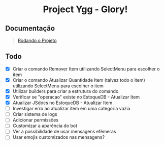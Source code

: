 <h1 align='center'>
    Project Ygg - Glory!
</h1>

## Documentação
>
> [Rodando o Projeto](./docs/SETUP.md)

## Todo

- [x] Criar o comando Remover Item utilizando SelectMenu para escolher o item
- [x] Criar o comando Atualizar Quantidade Item (talvez todo o item) utilizando SelectMenu para escolher o item
- [x] Utilizar builders para criar a estrutura do comando
- [x] Verificar se "operacao" existe no EstoqueDB - Atualizar Item
- [x] Atualizar JSdocs no EstoqueDB - Atualizar Item
- [ ] Investigar erro ao atualizar item em uma categoria vazia
- [ ] Criar sistema de logs
- [ ] Adicionar permissões
- [ ] Customizar a aparência do bot
- [ ] Ver a possibilidade de usar mensagens efêmeras
- [ ] Usar emojis customizados nas mensagens?